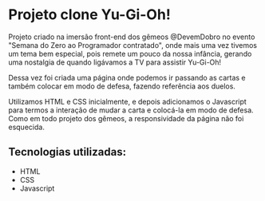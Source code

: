 # Projeto clone Yu-Gi-Oh!

Projeto criado na imersão front-end dos gêmeos @DevemDobro no evento "Semana do Zero ao Programador contratado", onde mais uma vez tivemos um tema bem especial, pois remete um pouco da nossa infância, gerando uma nostalgia de quando ligávamos a TV para assistir Yu-Gi-Oh!

Dessa vez foi criada uma página onde podemos ir passando as cartas e também colocar em modo de defesa, fazendo referência aos duelos. 

Utilizamos HTML e CSS inicialmente, e depois adicionamos o Javascript para termos a interação de mudar a carta e colocá-la em modo de defesa. Como em todo projeto dos gêmeos, a responsividade da página não foi esquecida. 

## Tecnologias utilizadas:
- HTML
- CSS
- Javascript

